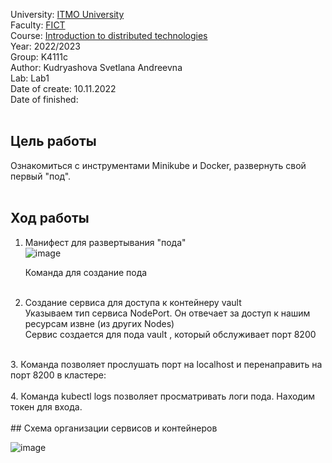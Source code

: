 University: [ITMO University](https://itmo.ru/ru/) <br>
Faculty: [FICT](https://fict.itmo.ru) <br>
Course: [Introduction to distributed technologies](https://github.com/itmo-ict-faculty/introduction-to-distributed-technologies) <br>
Year: 2022/2023 <br>
Group: K4111c <br>
Author: Kudryashova Svetlana Andreevna <br>
Lab: Lab1 <br>
Date of create: 10.11.2022 <br>
Date of finished: <br>
<br>
## Цель работы <br>
Ознакомиться с инструментами Minikube и Docker, развернуть свой первый "под".<br>
<br>
## Ход работы<br>
1. Манифест для развертывания "пода"<br>
![image](https://user-images.githubusercontent.com/113091328/205375421-8c289eac-bd94-4b04-af46-c650bb762e31.png)

   Команда для создание пода <br> <br>
2. Создание сервиса для доступа к контейнеру vault <br>
Указываем тип сервиса NodePort. Он отвечает за доступ к нашим ресурсам извне (из других Nodes) <br>
Сервис создается для пода vault , который обслуживает порт 8200 <br>
 <br>
3. Команда позволяет прослушать порт на localhost и перенаправить на порт 8200 в кластере:<br>
 <br>
 4. Команда kubectl logs позволяет просматривать логи пода. Находим токен для входа. <br>
 <br>
 ## Cхема организации сервисов и контейнеров <br>
 
![image](https://user-images.githubusercontent.com/113091328/205427042-a77d77bd-1897-4915-a85f-8e6d340ba12d.png)

